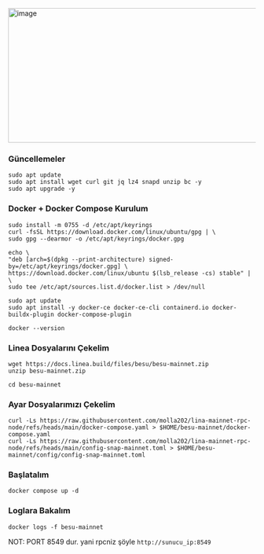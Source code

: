 

<img width="839" height="274" alt="image" src="https://github.com/user-attachments/assets/74b96f03-fd91-458d-9bea-1fdf02e9dea6" />


### Güncellemeler
```
sudo apt update
sudo apt install wget curl git jq lz4 snapd unzip bc -y
sudo apt upgrade -y
```
### Docker + Docker Compose Kurulum
```
sudo install -m 0755 -d /etc/apt/keyrings
curl -fsSL https://download.docker.com/linux/ubuntu/gpg | \
sudo gpg --dearmor -o /etc/apt/keyrings/docker.gpg
```
```
echo \
"deb [arch=$(dpkg --print-architecture) signed-by=/etc/apt/keyrings/docker.gpg] \
https://download.docker.com/linux/ubuntu $(lsb_release -cs) stable" | \
sudo tee /etc/apt/sources.list.d/docker.list > /dev/null
```
```
sudo apt update
sudo apt install -y docker-ce docker-ce-cli containerd.io docker-buildx-plugin docker-compose-plugin
```
```
docker --version
```
### Linea Dosyalarını Çekelim
```
wget https://docs.linea.build/files/besu/besu-mainnet.zip
unzip besu-mainnet.zip
```
```
cd besu-mainnet
```
### Ayar Dosyalarımızı Çekelim
```
curl -Ls https://raw.githubusercontent.com/molla202/lina-mainnet-rpc-node/refs/heads/main/docker-compose.yaml > $HOME/besu-mainnet/docker-compose.yaml
curl -Ls https://raw.githubusercontent.com/molla202/lina-mainnet-rpc-node/refs/heads/main/config-snap-mainnet.toml > $HOME/besu-mainnet/config/config-snap-mainnet.toml
```
### Başlatalım
```
docker compose up -d
```
### Loglara Bakalım
```
docker logs -f besu-mainnet
```
NOT: PORT 8549 dur. yani rpcniz şöyle `http://sunucu_ip:8549`
